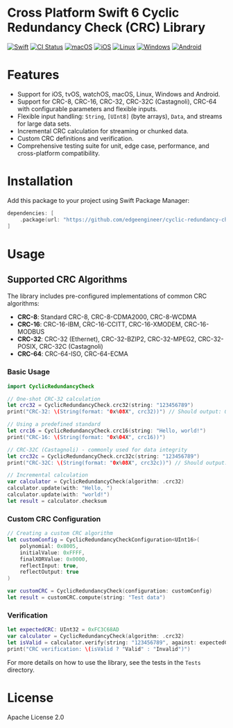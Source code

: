 # Cross Platform Swift 6 Cyclic Redundancy Check (CRC) Library

[![Swift](https://img.shields.io/badge/Swift-6.0-orange.svg)](https://swift.org)
[![CI Status](https://github.com/edgeengineer/cyclic-redundancy-check/actions/workflows/swift.yml/badge.svg)](https://github.com/edgeengineer/cyclic-redundancy-check/actions/workflows/swift.yml)
[![macOS](https://img.shields.io/badge/macOS-supported-success)](https://github.com/edgeengineer/cyclic-redundancy-check)
[![iOS](https://img.shields.io/badge/iOS-supported-success)](https://github.com/edgeengineer/cyclic-redundancy-check)
[![Linux](https://img.shields.io/badge/Linux-supported-success)](https://github.com/edgeengineer/cyclic-redundancy-check)
[![Windows](https://img.shields.io/badge/Windows-supported-success)](https://github.com/edgeengineer/cyclic-redundancy-check)
[![Android](https://img.shields.io/badge/Android-supported-success)](https://github.com/edgeengineer/cyclic-redundancy-check)

# Features

- Support for iOS, tvOS, watchOS, macOS, Linux, Windows and Android.
- Support for CRC-8, CRC-16, CRC-32, CRC-32C (Castagnoli), CRC-64 with configurable parameters and flexible inputs.
- Flexible input handling: `String`, `[UInt8]` (byte arrays), `Data`, and streams for large data sets.
- Incremental CRC calculation for streaming or chunked data.
- Custom CRC definitions and verification.
- Comprehensive testing suite for unit, edge case, performance, and cross-platform compatibility.

# Installation

Add this package to your project using Swift Package Manager:

```swift
dependencies: [
    .package(url: "https://github.com/edgeengineer/cyclic-redundancy-check.git", from: "0.0.2")
]
```

# Usage

## Supported CRC Algorithms

The library includes pre-configured implementations of common CRC algorithms:

- **CRC-8**: Standard CRC-8, CRC-8-CDMA2000, CRC-8-WCDMA
- **CRC-16**: CRC-16-IBM, CRC-16-CCITT, CRC-16-XMODEM, CRC-16-MODBUS
- **CRC-32**: CRC-32 (Ethernet), CRC-32-BZIP2, CRC-32-MPEG2, CRC-32-POSIX, CRC-32C (Castagnoli)
- **CRC-64**: CRC-64-ISO, CRC-64-ECMA

### Basic Usage

```swift
import CyclicRedundancyCheck

// One-shot CRC-32 calculation
let crc32 = CyclicRedundancyCheck.crc32(string: "123456789")
print("CRC-32: \(String(format: "0x%08X", crc32))") // Should output: 0xFC3C68AD

// Using a predefined standard
let crc16 = CyclicRedundancyCheck.crc16(string: "Hello, world!")
print("CRC-16: \(String(format: "0x%04X", crc16))")

// CRC-32C (Castagnoli) - commonly used for data integrity
let crc32c = CyclicRedundancyCheck.crc32c(string: "123456789")
print("CRC-32C: \(String(format: "0x%08X", crc32c))") // Should output: 0xF89D04C3

// Incremental calculation
var calculator = CyclicRedundancyCheck(algorithm: .crc32)
calculator.update(with: "Hello, ")
calculator.update(with: "world!")
let result = calculator.checksum
```

### Custom CRC Configuration

```swift
// Creating a custom CRC algorithm
let customConfig = CyclicRedundancyCheckConfiguration<UInt16>(
    polynomial: 0x8005,
    initialValue: 0xFFFF,
    finalXORValue: 0x0000,
    reflectInput: true,
    reflectOutput: true
)

var customCRC = CyclicRedundancyCheck(configuration: customConfig)
let result = customCRC.compute(string: "Test data")
```

### Verification

```swift
let expectedCRC: UInt32 = 0xFC3C68AD
var calculator = CyclicRedundancyCheck(algorithm: .crc32)
let isValid = calculator.verify(string: "123456789", against: expectedCRC)
print("CRC verification: \(isValid ? "Valid" : "Invalid")")
```

For more details on how to use the library, see the tests in the `Tests` directory.

# License

Apache License 2.0